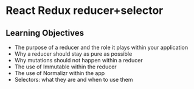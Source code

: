 # React Redux reducer+selector
## Learning Objectives
-   The purpose of a reducer and the role it plays within your application
-    Why a reducer should stay as pure as possible
-   Why mutations should not happen within a reducer
-   The use of Immutable within the reducer
-   The use of Normalizr within the app
-   Selectors: what they are and when to use them
